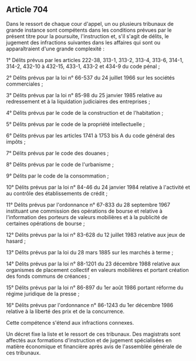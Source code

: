 Article 704
----
Dans le ressort de chaque cour d'appel, un ou plusieurs tribunaux de grande
instance sont compétents dans les conditions prévues par le présent titre pour
la poursuite, l'instruction et, s'il s'agit de délits, le jugement des
infractions suivantes dans les affaires qui sont ou apparaîtraient d'une grande
complexité :

1° Délits prévus par les articles 222-38, 313-1, 313-2, 313-4, 313-6, 314-1,
314-2, 432-10 à 432-15, 433-1, 433-2 et 434-9 du code pénal ;

2° Délits prévus par la loi n° 66-537 du 24 juillet 1966 sur les sociétés
commerciales ;

3° Délits prévus par la loi n° 85-98 du 25 janvier 1985 relative au redressement
et à la liquidation judiciaires des entreprises ;

4° Délits prévus par le code de la construction et de l'habitation ;

5° Délits prévus par le code de la propriété intellectuelle ;

6° Délits prévus par les articles 1741 à 1753 bis A du code général des impôts ;

7° Délits prévus par le code des douanes ;

8° Délits prévus par le code de l'urbanisme ;

9° Délits par le code de la consommation ;

10° Délits prévus par la loi n° 84-46 du 24 janvier 1984 relative à l'activité
et au contrôle des établissements de crédit ;

11° Délits prévus par l'ordonnance n° 67-833 du 28 septembre 1967 instituant une
commission des opérations de bourse et relative à l'information des porteurs de
valeurs mobilières et à la publicité de certaines opérations de bourse ;

12° Délits prévus par la loi n° 83-628 du 12 juillet 1983 relative aux jeux de
hasard ;

13° Délits prévus par la loi du 28 mars 1885 sur les marchés à terme ;

14° Délits prévus par la loi n° 88-1201 du 23 décembre 1988 relative aux
organismes de placement collectif en valeurs mobilières et portant création des
fonds communs de créances ;

15° Délits prévus par la loi n° 86-897 du 1er août 1986 portant réforme du
régime juridique de la presse ;

16° Délits prévus par l'ordonnance n° 86-1243 du 1er décembre 1986 relative à la
liberté des prix et de la concurrence.

Cette compétence s'étend aux infractions connexes.

Un décret fixe la liste et le ressort de ces tribunaux. Des magistrats sont
affectés aux formations d'instruction et de jugement spécialisées en matière
économique et financière après avis de l'assemblée générale de ces tribunaux.
